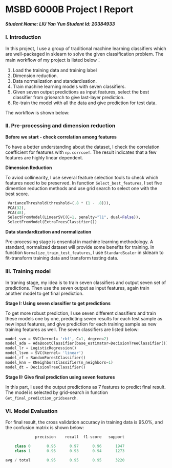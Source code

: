 # MSBD 6000B Project I Report

##### Student Name: LIU Yan Yun       Student Id: 20384933

### I. Introduction 

In this project, I use a group of traditional machine learning classifiers which are well-packaged in sklearn to solve the given classification problem. The main workflow of my project is listed below：

1. Load the training data and training label
2. Dimension reduction.
3. Data normalization and standardisation.
4. Train machine learning models with seven classifiers.
5. Given seven output predictions as input features, select the best classifier from grisearch to give last-layer prediction.
6. Re-train the model with all the data and give prediction for test data.

The workflow is shown below:


### II. Pre-processing and dimension reduction

__Before we start - check correlation among features__

To have a better understanding about the dataset, I check the correlation coefficient for features with `np.corrcoef`. The result indicates that a few features are highly linear dependent.

__Dimension Reduction__

To aviod collinearity, I use several feature selection tools to check which features need to be preserved. In function `Select_best_features`, I set five dimention reduction methods and use grid search to select one with the best score.

```Python
 VarianceThreshold(threshold=(.8 * (1 - .8))),
 PCA(32),
 PCA(48),
 SelectFromModel(LinearSVC(C=1, penalty="l1", dual=False)),
 SelectFromModel(ExtraTreesClassifier())
```

__Data standardization and normalization__

Pre-processing stage is ensential in machine learning methodology. A standard, normalized dataset will provide some benefits for training. In function `Normalize_train_test_features`, I use `StandardScaler` in sklearn to fit-transform training data and transform testing data.

### III. Training model

In traning stage, my idea is to train seven classifiers and output seven set of predictions. Then use the seven output as input features, again train another model to get final prediction. 

__Stage I: Using seven classifier to get predictions__

To get more robust prediction, I use seven different classifiers and train these models one by one, predicting seven results for each test sample as new input features, and give prediction for each training sample as new training features as well. The seven classifiers are listed below:

```python
model_svm = SVC(kernel= 'rbf', C=1, degree=2)
model_ada = AdaBoostClassifier(base_estimator=DecisionTreeClassifier())
model_lr = LogisticRegression()
model_lsvm = SVC(kernel= 'linear')
model_rf = RandomForestClassifier()
model_knn = KNeighborsClassifier(n_neighbors=1)
model_dt = DecisionTreeClassifier()
```

__Stage II: Give final prediction using seven features__

 In this part, I used the output predictions as 7 features to predict final result. The model is selected by grid-search in function `Get_final_prediction_gridsearch`.

###  VI. Model Evaluation

For final result, the cross validation accuracy in training data is  95.0%, and the confusion matrix is shown below:

```python
             precision    recall  f1-score   support

    class 0       0.95      0.97      0.96      1947
    class 1       0.95      0.93      0.94      1273

avg / total       0.95      0.95      0.95      3220
```





















